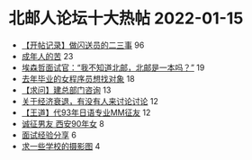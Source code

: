 # 北邮人论坛十大热帖 2022-01-15

- [【开帖记录】做闪送员的二三事](https://bbs.byr.cn/article/Picture/3311227) 96
- [成年人的苦](https://bbs.byr.cn/article/FamilyLife/145323) 23
- [埃森哲面试官：“我不知道北邮，北邮是一本吗？”](https://bbs.byr.cn/article/WorkLife/1180792) 19
- [去年毕业的女程序员想找对象](https://bbs.byr.cn/article/Feeling/3183450) 18
- [【求问】建总部门咨询](https://bbs.byr.cn/article/Job/2155495) 13
- [关于经济衰退，有没有人来讨论讨论](https://bbs.byr.cn/article/Talking/6325624) 12
- [【王道】代93年日语专业MM征友](https://bbs.byr.cn/article/Friends/2014968) 12
- [诚征男友  西安90年女](https://bbs.byr.cn/article/Shaanxi/121980) 8
- [面试经验分享](https://bbs.byr.cn/article/CivilServant/48483) 6
- [求一些学校的摄影图](https://bbs.byr.cn/article/Photo/271844) 4


